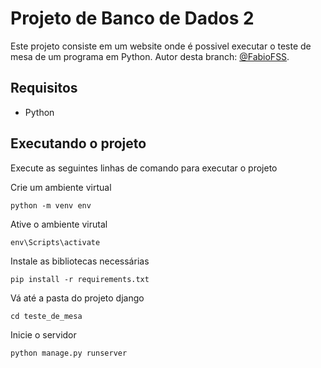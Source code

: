 # Projeto de Banco de Dados 2
Este projeto consiste em um website onde é possivel executar o teste de mesa de um programa em Python.
Autor desta branch: [@FabioFSS](https://github.com/FabioFSS).

## Requisitos

- Python


## Executando o projeto

Execute as seguintes linhas de comando para executar o projeto

Crie um ambiente virtual
```
python -m venv env
```

Ative o ambiente virutal
```
env\Scripts\activate
```

Instale as bibliotecas necessárias
```
pip install -r requirements.txt
```

Vá até a pasta do projeto django
```
cd teste_de_mesa
```

Inicie o servidor
```
python manage.py runserver
```
